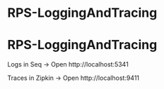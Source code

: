 # RPS-LoggingAndTracing
# RPS-LoggingAndTracing

Logs in Seq → Open http://localhost:5341

Traces in Zipkin → Open http://localhost:9411
